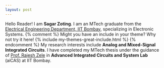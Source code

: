 ```yaml
---
layout: post
---
```

  Hello Reader! I am **Sagar Zoting**. I am an MTech graduate from the [Electrical Engineering Department, IIT Bombay](https://www.ee.iitb.ac.in/web), specializing in Electronic Systems.
  {% comment %}
Might you have an include in your theme? Why not try it here!
{% include my-themes-great-include.html %}
{% endcomment %}
  My research interests include **Analog and Mixed-Signal Integrated Circuits**. I have completed my MTech thesis under the guidance of [Prof. Rajesh Zele](http://www.ee.iitb.ac.in/~zelerajesh/index.php) in **Advanced Integrated Circuits and System Lab** (aiCAS) at IIT Bombay.  
